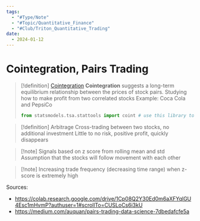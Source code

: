 ```yaml
---
tags:
  - "#Type/Note"
  - "#Topic/Quantitative_Finance"
  - "#Club/Triton_Quantitative_Trading"
date:
  - 2024-01-12
---
```


# Cointegration, Pairs Trading

> [!definition] [Cointegration](https://www.statsmodels.org/stable/generated/statsmodels.tsa.stattools.coint.html)
> **Cointegration** suggests a long-term equilibrium relationship between the prices of stock pairs.
> Studying how to make profit from two correlated stocks
> Example: Coca Cola and PepsiCo
> ```Python
> from statsmodels.tsa.stattools import coint # use this library to find this out the p_value
> ```

> [!definition] Arbitrage
> Cross-trading between two stocks, no additional investment
> Little to no risk, positive profit, quickly disappears

> [!note] Signals based on z score from rolling mean and std
> Assumption that the stocks will follow movement with each other

> [!note] Increasing trade frequency (decreasing time range) when z-score is extremely high

Sources:
- https://colab.research.google.com/drive/1Cp08Q2Y30Ed0m6aXFYqlGU4Esc1mHvmP?authuser=1#scrollTo=CUSLoCs6i3kU
- https://medium.com/auquan/pairs-trading-data-science-7dbedafcfe5a